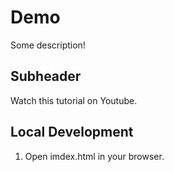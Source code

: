 # Demo
Some description!

## Subheader

Watch this tutorial on Youtube.

## Local Development

1. Open imdex.html in your browser.
